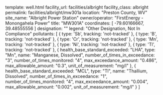 template: well.html
facility_url: facilities/albright
facility_class: albright
permalink: facilities/albright/mw301a
location: "Preston County, WV"
site_name: "Albright Power Station"
owner/operator: "FirstEnergy - Monongahela Power"
title: "MW301A"
coordinates: [
  -79.60166667,
  39.48555556
]
designation: ""
legend: "Other Designation, Not In Compliance"
pollutants: [
  {
  type: 'Sb',
  tracking: 'not-tracked'
  },
  {
  type: 'B',
  tracking: 'not-tracked'
  },
  {
  type: 'Cr',
  tracking: 'not-tracked'
  },
  {
  type: 'Mn',
  tracking: 'not-tracked'
  },
  {
  type: 'Ni',
  tracking: 'not-tracked'
  },
  {
  type: 'Tl',
  tracking: 'not-tracked'
  },
  {
  health_base_standard_exceeded: "LHA",
  type: "Mn",
  name: "Manganese, Dissolved",
  number_of_times_in_exceedance: "3",
  number_of_times_monitored: "4",
  max_exceedance_amount: "0.486",
  max_allowable_amount: "0.3",
  unit_of_measurement: "mg/l"
  },
  {
  health_base_standard_exceeded: "MCL",
  type: "Tl",
  name: "Thallium, Dissolved",
  number_of_times_in_exceedance: "1",
  number_of_times_monitored: "4",
  max_exceedance_amount: "0.004",
  max_allowable_amount: "0.002",
  unit_of_measurement: "mg/l"
  }
]







